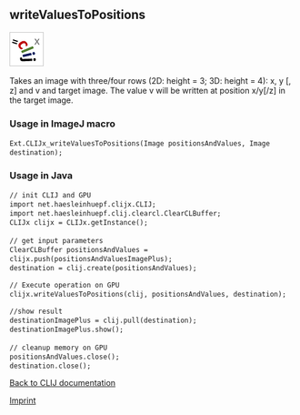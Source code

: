 ## writeValuesToPositions
![Image](images/mini_clijx_logo.png)

Takes an image with three/four rows (2D: height = 3; 3D: height = 4): x, y [, z] and v and target image. The value v will be written at position x/y[/z] in the target image.

### Usage in ImageJ macro
```
Ext.CLIJx_writeValuesToPositions(Image positionsAndValues, Image destination);
```


### Usage in Java
```
// init CLIJ and GPU
import net.haesleinhuepf.clijx.CLIJ;
import net.haesleinhuepf.clij.clearcl.ClearCLBuffer;
CLIJx clijx = CLIJx.getInstance();

// get input parameters
ClearCLBuffer positionsAndValues = clijx.push(positionsAndValuesImagePlus);
destination = clij.create(positionsAndValues);
```

```
// Execute operation on GPU
clijx.writeValuesToPositions(clij, positionsAndValues, destination);
```

```
//show result
destinationImagePlus = clij.pull(destination);
destinationImagePlus.show();

// cleanup memory on GPU
positionsAndValues.close();
destination.close();
```


[Back to CLIJ documentation](https://clij.github.io/)

[Imprint](https://clij.github.io/imprint)
